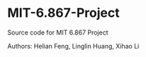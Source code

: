 # MIT-6.867-Project
Source code for MIT 6.867 Project

Authors: Helian Feng, Linglin Huang, Xihao Li

